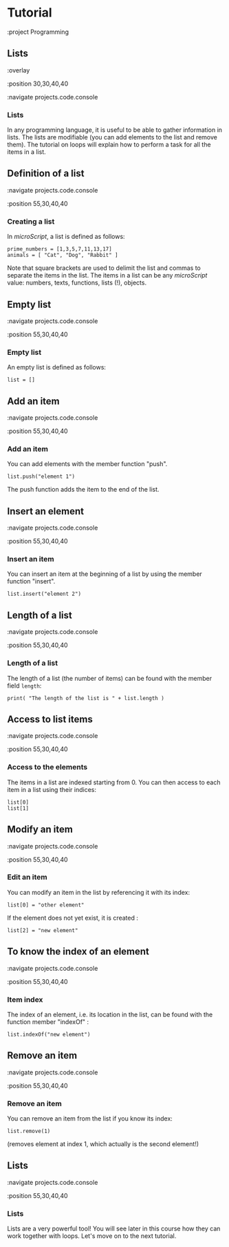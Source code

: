 # Tutorial

:project Programming

## Lists ##

:overlay

:position 30,30,40,40

:navigate projects.code.console

### Lists

In any programming language, it is useful to be able to gather
information in lists. The lists are modifiable (you can add elements to the list
and remove them). The tutorial on loops will explain how to perform a task
for all the items in a list.

## Definition of a list

:navigate projects.code.console

:position 55,30,40,40

### Creating a list

In *microScript*, a list is defined as follows:

```
prime_numbers = [1,3,5,7,11,13,17]
animals = [ "Cat", "Dog", "Rabbit" ]
```

Note that square brackets are used to delimit the list and commas to separate
the items in the list. The items in a list can be any
*microScript* value: numbers, texts, functions, lists (!), objects.

## Empty list

:navigate projects.code.console

:position 55,30,40,40

### Empty list

An empty list is defined as follows:

```
list = []
```

## Add an item

:navigate projects.code.console

:position 55,30,40,40

### Add an item


You can add elements with the member function "push".

```
list.push("element 1")
```

The push function adds the item to the end of the list.

## Insert an element

:navigate projects.code.console

:position 55,30,40,40

### Insert an item

You can insert an item at the beginning of a list by using the member function "insert".

```
list.insert("element 2")
```

## Length of a list

:navigate projects.code.console

:position 55,30,40,40

### Length of a list

The length of a list (the number of items) can be found with the member field ```length```:

```
print( "The length of the list is " + list.length )
```

## Access to list items

:navigate projects.code.console

:position 55,30,40,40

### Access to the elements

The items in a list are indexed starting from 0. You can then access
to each item in a list using their indices:

```
list[0]
list[1]
```

## Modify an item

:navigate projects.code.console

:position 55,30,40,40

### Edit an item

You can modify an item in the list by referencing it with its index:

```
list[0] = "other element"
```

If the element does not yet exist, it is created :

```
list[2] = "new element"
```

## To know the index of an element

:navigate projects.code.console

:position 55,30,40,40

### Item index

The index of an element, i.e. its location in the list, can be found with the function
member "indexOf" :

```
list.indexOf("new element")
```

## Remove an item

:navigate projects.code.console

:position 55,30,40,40

### Remove an item

You can remove an item from the list if you know its index:

```
list.remove(1)
```

(removes element at index 1, which actually is the second element!)

## Lists

:navigate projects.code.console

:position 55,30,40,40

### Lists

Lists are a very powerful tool! You will see later in this course how they can work together with loops.
Let's move on to the next tutorial.
